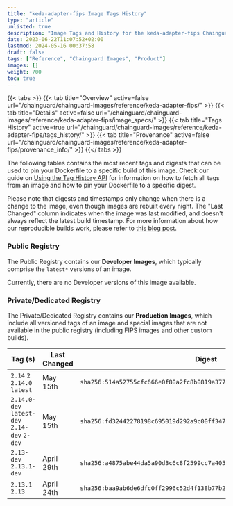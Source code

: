 ```yaml
---
title: "keda-adapter-fips Image Tags History"
type: "article"
unlisted: true
description: "Image Tags and History for the keda-adapter-fips Chainguard Image"
date: 2023-06-22T11:07:52+02:00
lastmod: 2024-05-16 00:37:58
draft: false
tags: ["Reference", "Chainguard Images", "Product"]
images: []
weight: 700
toc: true
---
```


{{< tabs >}}
{{< tab title="Overview" active=false url="/chainguard/chainguard-images/reference/keda-adapter-fips/" >}}
{{< tab title="Details" active=false url="/chainguard/chainguard-images/reference/keda-adapter-fips/image_specs/" >}}
{{< tab title="Tags History" active=true url="/chainguard/chainguard-images/reference/keda-adapter-fips/tags_history/" >}}
{{< tab title="Provenance" active=false url="/chainguard/chainguard-images/reference/keda-adapter-fips/provenance_info/" >}}
{{</ tabs >}}

The following tables contains the most recent tags and digests that can be used to pin your Dockerfile to a specific build of this image. Check our guide on [Using the Tag History API](/chainguard/chainguard-images/using-the-tag-history-api/) for information on how to fetch all tags from an image and how to pin your Dockerfile to a specific digest.

Please note that digests and timestamps only change when there is a change to the image, even though images are rebuilt every night. The "Last Changed" column indicates when the image was last modified, and doesn't always reflect the latest build timestamp. For more information about how our reproducible builds work, please refer to [this blog post](https://www.chainguard.dev/unchained/reproducing-chainguards-reproducible-image-builds).

### Public Registry
The Public Registry contains our **Developer Images**, which typically comprise the `latest*` versions of an image.

Currently, there are no Developer versions of this image available.

### Private/Dedicated Registry
The Private/Dedicated Registry contains our **Production Images**, which include all versioned tags of an image and special images that are not available in the public registry (including FIPS images and other custom builds).

| Tag (s)                                       | Last Changed | Digest                                                                    |
|-----------------------------------------------|--------------|---------------------------------------------------------------------------|
|  `2.14` `2` `2.14.0` `latest`                 | May 15th     | `sha256:514a52755cfc666e0f80a2fc8b0819a3771d4671ba8acb67a25eebbe6399b3b7` |
|  `2.14.0-dev` `latest-dev` `2.14-dev` `2-dev` | May 15th     | `sha256:fd32442278198c695019d292a9c00ff347a8c032d8c83a803770380bc0f5e4c1` |
|  `2.13-dev` `2.13.1-dev`                      | April 29th   | `sha256:a4875abe44da5a90d3c6c8f2599cc7a4056b9d028f5403b4c6518dccccc76ee5` |
|  `2.13.1` `2.13`                              | April 24th   | `sha256:baa9ab6de6dfc0ff2996c52d4f138b77b20c3f51eecabd20292075a882abe4b8` |

